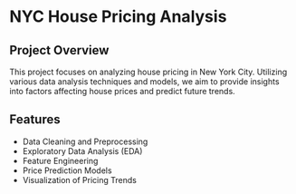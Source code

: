 # NYC House Pricing Analysis

## Project Overview
This project focuses on analyzing house pricing in New York City. Utilizing various data analysis techniques and models, we aim to provide insights into factors affecting house prices and predict future trends.

## Features
- Data Cleaning and Preprocessing
- Exploratory Data Analysis (EDA)
- Feature Engineering
- Price Prediction Models
- Visualization of Pricing Trends


